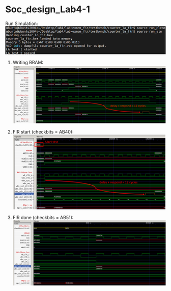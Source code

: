 # Soc_design_Lab4-1

Run Simulation:  
![/run_sim](/dump/run_sim.png)

1. Writing BRAM:
![Writing](/dump/write_bram.png)

2. FIR start (checkbits = AB40):
![start](/dump/AB40.png)

3. FIR done (checkbits = AB51):
![done](/dump/AB51.png)
